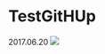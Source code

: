 # TestGitHUp
2017.06.20
[![](https://jitpack.io/v/gkkai/TestGitHUp.svg)](https://jitpack.io/#gkkai/TestGitHUp)
